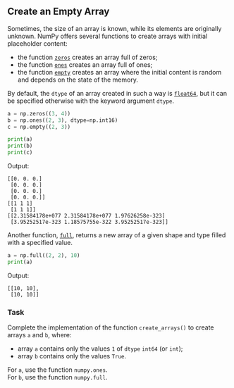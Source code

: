 ## Create an Empty Array

Sometimes, the size of an array is known, while its elements are originally unknown. 
NumPy offers several functions to create arrays with initial placeholder content:

- the function [`zeros`](https://numpy.org/doc/stable/reference/generated/numpy.zeros.html?highlight=zeros#numpy.zeros) creates an array full of zeros;
- the function [`ones`](https://numpy.org/doc/stable/reference/generated/numpy.ones.html?highlight=ones#numpy.ones) creates an array full of ones;
- the function [`empty`](https://numpy.org/doc/stable/reference/generated/numpy.empty.html#numpy.empty) creates an array where the initial content is random and 
depends on the state of the memory.

<div class="hint">

By default, the `dtype` of an array created in such a way is [`float64`](https://numpy.org/doc/stable/reference/arrays.scalars.html?highlight=float64#numpy.float64), 
but it can be specified otherwise with the keyword argument `dtype`.
</div>

```python
a = np.zeros((3, 4))
b = np.ones((2, 3), dtype=np.int16)
c = np.empty((2, 3))

print(a)
print(b)
print(c)
```
Output:
```text
[[0. 0. 0.]
 [0. 0. 0.]
 [0. 0. 0.]
 [0. 0. 0.]]
[[1 1 1]
 [1 1 1]]
[[2.31584178e+077 2.31584178e+077 1.97626258e-323]
 [3.95252517e-323 1.18575755e-322 3.95252517e-323]]
```

Another function, [`full`](https://numpy.org/doc/stable/reference/generated/numpy.full.html#numpy.full), 
returns a new array of a given shape and type filled with a specified value.

```python
a = np.full((2, 2), 10)
print(a)
```
Output:
```text
[[10, 10],
 [10, 10]]
```

### Task
Complete the implementation of the function `create_arrays()` to create arrays `a` and `b`, where:
- array `a` contains only the values `1` of `dtype` `int64` (or `int`);
- array `b` contains only the values `True`.

<div class="hint">For <code>a</code>, use the function <code>numpy.ones</code>.</div>
<div class="hint">For <code>b</code>, use the function <code>numpy.full</code>.</div>